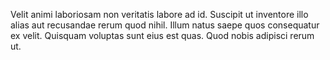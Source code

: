 Velit animi laboriosam non veritatis labore ad id. Suscipit ut inventore illo alias aut recusandae rerum quod nihil. Illum natus saepe quos consequatur ex velit. Quisquam voluptas sunt eius est quas. Quod nobis adipisci rerum ut.